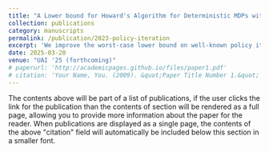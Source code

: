```yaml
---
title: "A Lower bound for Howard's Algorithm for Deterministic MDPs with Mean-payoff Objectives"
collection: publications
category: manuscripts
permalink: /publication/2023-policy-iteration
excerpt: 'We improve the worst-case lower bound on well-known policy iteration algorithm for Determinisitic Markov Decision Processes with a mean-payoff objective. We show that the worst-case number of iterations the algorithm takes is linear (up to logarithmic factors) in the input size, signifcantly improving on the previously known bound (square root of input size).'
date: 2025-03-20
venue: "UAI '25 (forthcoming)"
# paperurl: 'http://academicpages.github.io/files/paper1.pdf'
# citation: 'Your Name, You. (2009). &quot;Paper Title Number 1.&quot; <i>Journal 1</i>.'
---
```

The contents above will be part of a list of publications, if the user clicks the link for the publication than the contents of section will be rendered as a full page, allowing you to provide more information about the paper for the reader. When publications are displayed as a single page, the contents of the above "citation" field will automatically be included below this section in a smaller font.
